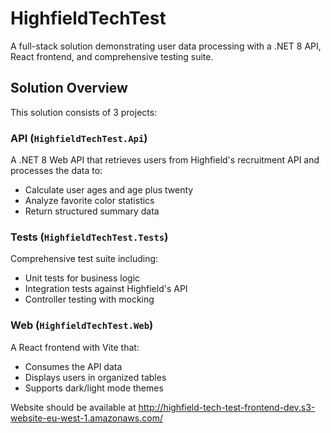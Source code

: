 # HighfieldTechTest

A full-stack solution demonstrating user data processing with a .NET 8 API, React frontend, and comprehensive testing suite.

## Solution Overview

This solution consists of 3 projects:

### API (`HighfieldTechTest.Api`)
A .NET 8 Web API that retrieves users from Highfield's recruitment API and processes the data to:
- Calculate user ages and age plus twenty
- Analyze favorite color statistics
- Return structured summary data

### Tests (`HighfieldTechTest.Tests`)
Comprehensive test suite including:
- Unit tests for business logic
- Integration tests against Highfield's API
- Controller testing with mocking

### Web (`HighfieldTechTest.Web`)
A React frontend with Vite that:
- Consumes the API data
- Displays users in organized tables
- Supports dark/light mode themes


Website should be available at http://highfield-tech-test-frontend-dev.s3-website-eu-west-1.amazonaws.com/
